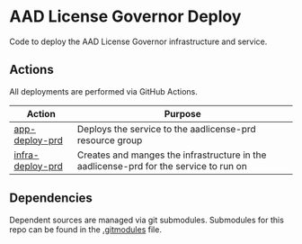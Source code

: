 # AAD License Governor Deploy
Code to deploy the AAD License Governor infrastructure and service.

## Actions
All deployments are performed via GitHub Actions.

| Action                                                     | Purpose                                                                               |
| ---------------------------------------------------------- | ------------------------------------------------------------------------------------- |
| [app-deploy-prd](.github/workflows/app-deploy-prd.yml)     | Deploys the service to the aadlicense-prd resource group                              |
| [infra-deploy-prd](.github/workflows/infra-deploy-prd.yml) | Creates and manges the infrastructure in the aadlicense-prd for the service to run on |

## Dependencies
Dependent sources are managed via git submodules.  Submodules for this repo can be found in the [.gitmodules](.gitmodules) file.